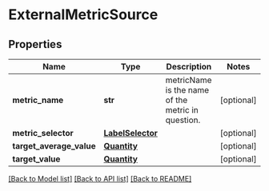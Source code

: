 # ExternalMetricSource

## Properties
Name | Type | Description | Notes
------------ | ------------- | ------------- | -------------
**metric_name** | **str** | metricName is the name of the metric in question. | [optional] 
**metric_selector** | [**LabelSelector**](LabelSelector.md) |  | [optional] 
**target_average_value** | [**Quantity**](Quantity.md) |  | [optional] 
**target_value** | [**Quantity**](Quantity.md) |  | [optional] 

[[Back to Model list]](../README.md#documentation-for-models) [[Back to API list]](../README.md#documentation-for-api-endpoints) [[Back to README]](../README.md)


